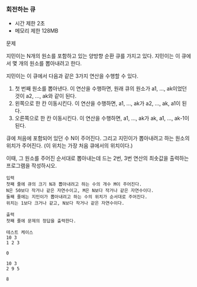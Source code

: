 ### 회전하는 큐
- 시간 제한 2초
- 메모리 제한 128MB

문제

지민이는 N개의 원소를 포함하고 있는 양방향 순환 큐를 가지고 있다. 지민이는 이 큐에서 몇 개의 원소를 뽑아내려고 한다.

지민이는 이 큐에서 다음과 같은 3가지 연산을 수행할 수 있다.

1. 첫 번째 원소를 뽑아낸다. 이 연산을 수행하면, 원래 큐의 원소가 a1, ..., ak이었던 것이 a2, ..., ak와 같이 된다.
2. 왼쪽으로 한 칸 이동시킨다. 이 연산을 수행하면, a1, ..., ak가 a2, ..., ak, a1이 된다.
3. 오른쪽으로 한 칸 이동시킨다. 이 연산을 수행하면, a1, ..., ak가 ak, a1, ..., ak-1이 된다.

큐에 처음에 포함되어 있던 수 N이 주어진다. 그리고 지민이가 뽑아내려고 하는 원소의 위치가 주어진다. (이 위치는 가장 처음 큐에서의 위치이다.) 

이때, 그 원소를 주어진 순서대로 뽑아내는데 드는 2번, 3번 연산의 최솟값을 출력하는 프로그램을 작성하시오.
```
입력
첫째 줄에 큐의 크기 N과 뽑아내려고 하는 수의 개수 M이 주어진다.
N은 50보다 작거나 같은 자연수이고, M은 N보다 작거나 같은 자연수이다.
둘째 줄에는 지민이가 뽑아내려고 하는 수의 위치가 순서대로 주어진다.
위치는 1보다 크거나 같고, N보다 작거나 같은 자연수이다.

출력
첫째 줄에 문제의 정답을 출력한다.

테스트 케이스
10 3
1 2 3

0

10 3
2 9 5

8
```
